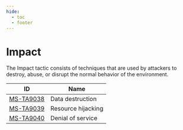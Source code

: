 ```yaml
---
hide:
  - toc
  - footer
---
```


# Impact

The Impact tactic consists of techniques that are used by attackers to destroy, abuse, or disrupt the normal behavior of the environment.

|ID|Name|
|--|----|
|[MS-TA9038](../../techniques/Data%20destruction.md)|Data destruction|
|[MS-TA9039](../../techniques/Resource%20hijacking.md)|Resource hijacking|
|[MS-TA9040](../../techniques/Denial%20of%20service.md)|Denial of service|
